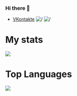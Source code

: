 ### Hi there 👋
* [VKontakte](https://vk.com/thorthestrongest)
![/](https://img.shields.io/badge/-C++-00599C?logo=C++&logoColor=fff) ![/](https://img.shields.io/badge/-Python-3776AB?logo=Python&logoColor=fff)
# My stats
![](https://github-readme-stats.vercel.app/api?username=Valkorchik&count_private=true&show_icons=true&theme=radical)




# Top Languages
![](https://github-readme-stats.vercel.app/api/top-langs/?username=VALKORCHIK&show_icons=true&theme=radical)









